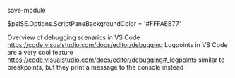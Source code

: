 save-module

$psISE.Options.ScriptPaneBackgroundColor = '#FFFAEB77'

Overview of debugging scenarios in VS Code 
https://code.visualstudio.com/docs/editor/debugging
Logpoints in VS Code are a very cool feature https://code.visualstudio.com/docs/editor/debugging#_logpoints similar to breakpoints, but they print a message to the console instead
